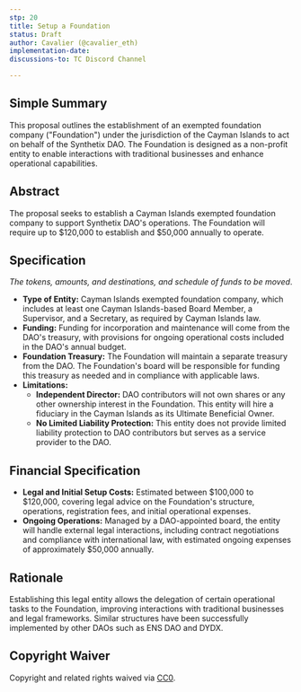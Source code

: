 ```yaml
---
stp: 20
title: Setup a Foundation
status: Draft
author: Cavalier (@cavalier_eth)
implementation-date: 
discussions-to: TC Discord Channel

---
```


## Simple Summary
This proposal outlines the establishment of an exempted foundation company ("Foundation") under the jurisdiction of the Cayman Islands to act on behalf of the Synthetix DAO. The Foundation is designed as a non-profit entity to enable interactions with traditional businesses and enhance operational capabilities.

## Abstract
The proposal seeks to establish a Cayman Islands exempted foundation company to support Synthetix DAO's operations. The Foundation will require up to $120,000 to establish and $50,000 annually to operate.

## Specification
*The tokens, amounts, and destinations, and schedule of funds to be moved*.

- **Type of Entity:** Cayman Islands exempted foundation company, which includes at least one Cayman Islands-based Board Member, a Supervisor, and a Secretary, as required by Cayman Islands law.
- **Funding:** Funding for incorporation and maintenance will come from the DAO's treasury, with provisions for ongoing operational costs included in the DAO's annual budget.
- **Foundation Treasury:** The Foundation will maintain a separate treasury from the DAO. The Foundation's board will be responsible for funding this treasury as needed and in compliance with applicable laws.
- **Limitations:**
  - **Independent Director:** DAO contributors will not own shares or any other ownership interest in the Foundation. This entity will hire a fiduciary in the Cayman Islands as its Ultimate Beneficial Owner.
  - **No Limited Liability Protection:** This entity does not provide limited liability protection to DAO contributors but serves as a service provider to the DAO.

## Financial Specification
- **Legal and Initial Setup Costs:** Estimated between $100,000 to $120,000, covering legal advice on the Foundation's structure, operations, registration fees, and initial operational expenses.
- **Ongoing Operations:** Managed by a DAO-appointed board, the entity will handle external legal interactions, including contract negotiations and compliance with international law, with estimated ongoing expenses of approximately $50,000 annually.

## Rationale
Establishing this legal entity allows the delegation of certain operational tasks to the Foundation, improving interactions with traditional businesses and legal frameworks. Similar structures have been successfully implemented by other DAOs such as ENS DAO and DYDX.



## Copyright Waiver
Copyright and related rights waived via [CC0](https://creativecommons.org/publicdomain/zero/1.0/).



